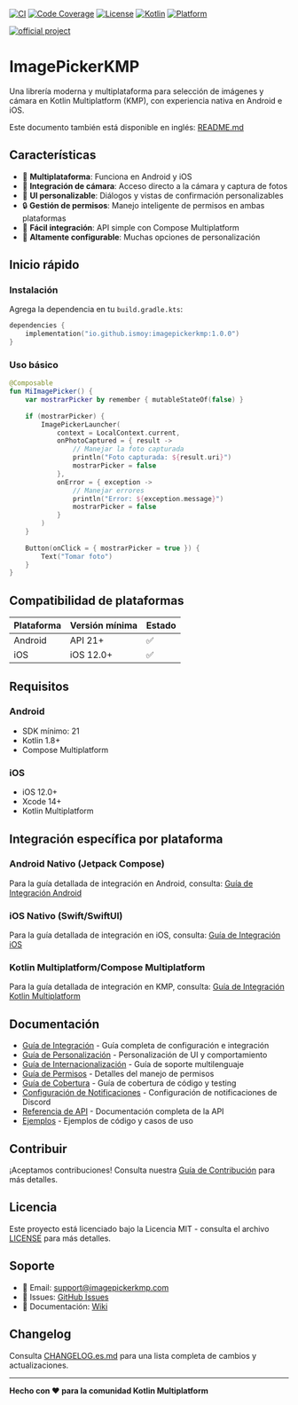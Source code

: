 [![CI](https://github.com/ismoy/ImagePickerKMP/workflows/CI/badge.svg)](https://github.com/ismoy/ImagePickerKMP/actions)
[![Code Coverage](https://codecov.io/gh/ismoy/ImagePickerKMP/branch/main/graph/badge.svg)](https://codecov.io/gh/ismoy/ImagePickerKMP)
[![License](https://img.shields.io/badge/License-Apache%202.0-blue.svg)](https://opensource.org/licenses/Apache-2.0)
[![Kotlin](https://img.shields.io/badge/Kotlin-1.9.0-blue.svg)](https://kotlinlang.org)
[![Platform](https://img.shields.io/badge/Platform-Android%20%7C%20iOS-lightgrey.svg)](https://kotlinlang.org/docs/multiplatform.html)

[![official project](http://jb.gg/badges/official.svg)](https://github.com/JetBrains#jetbrains-on-github)

# ImagePickerKMP

Una librería moderna y multiplataforma para selección de imágenes y cámara en Kotlin Multiplatform (KMP), con experiencia nativa en Android e iOS.

Este documento también está disponible en inglés: [README.md](README.md)

## Características

- 📱 **Multiplataforma**: Funciona en Android y iOS
- 📸 **Integración de cámara**: Acceso directo a la cámara y captura de fotos
- 🎨 **UI personalizable**: Diálogos y vistas de confirmación personalizables
- 🔒 **Gestión de permisos**: Manejo inteligente de permisos en ambas plataformas
- 🎯 **Fácil integración**: API simple con Compose Multiplatform
- 🔧 **Altamente configurable**: Muchas opciones de personalización

## Inicio rápido

### Instalación

Agrega la dependencia en tu `build.gradle.kts`:

```kotlin
dependencies {
    implementation("io.github.ismoy:imagepickerkmp:1.0.0")
}
```

### Uso básico

```kotlin
@Composable
fun MiImagePicker() {
    var mostrarPicker by remember { mutableStateOf(false) }
    
    if (mostrarPicker) {
        ImagePickerLauncher(
            context = LocalContext.current,
            onPhotoCaptured = { result ->
                // Manejar la foto capturada
                println("Foto capturada: ${result.uri}")
                mostrarPicker = false
            },
            onError = { exception ->
                // Manejar errores
                println("Error: ${exception.message}")
                mostrarPicker = false
            }
        )
    }
    
    Button(onClick = { mostrarPicker = true }) {
        Text("Tomar foto")
    }
}
```

## Compatibilidad de plataformas

| Plataforma | Versión mínima | Estado |
|------------|----------------|--------|
| Android    | API 21+        | ✅     |
| iOS        | iOS 12.0+      | ✅     |

## Requisitos

### Android
- SDK mínimo: 21
- Kotlin 1.8+
- Compose Multiplatform

### iOS
- iOS 12.0+
- Xcode 14+
- Kotlin Multiplatform

## Integración específica por plataforma

### Android Nativo (Jetpack Compose)

Para la guía detallada de integración en Android, consulta: [Guía de Integración Android](INTEGRATION_GUIDE.es.md#android-nativo-jetpack-compose)

### iOS Nativo (Swift/SwiftUI)

Para la guía detallada de integración en iOS, consulta: [Guía de Integración iOS](INTEGRATION_GUIDE.es.md#ios-nativo-swiftswiftui)

### Kotlin Multiplatform/Compose Multiplatform

Para la guía detallada de integración en KMP, consulta: [Guía de Integración Kotlin Multiplatform](INTEGRATION_GUIDE.es.md#kotlin-multiplatformcompose-multiplatform)

## Documentación

- [Guía de Integración](INTEGRATION_GUIDE.es.md) - Guía completa de configuración e integración
- [Guía de Personalización](CUSTOMIZATION_GUIDE.es.md) - Personalización de UI y comportamiento
- [Guía de Internacionalización](I18N_GUIDE.es.md) - Guía de soporte multilenguaje
- [Guía de Permisos](PERMISSION.es.md) - Detalles del manejo de permisos
- [Guía de Cobertura](COVERAGE_GUIDE.es.md) - Guía de cobertura de código y testing
- [Configuración de Notificaciones](NOTIFICATIONS_SETUP.es.md) - Configuración de notificaciones de Discord
- [Referencia de API](API_REFERENCE.es.md) - Documentación completa de la API
- [Ejemplos](EXAMPLES.es.md) - Ejemplos de código y casos de uso

## Contribuir

¡Aceptamos contribuciones! Consulta nuestra [Guía de Contribución](CONTRIBUTING.es.md) para más detalles.

## Licencia

Este proyecto está licenciado bajo la Licencia MIT - consulta el archivo [LICENSE](LICENSE) para más detalles.

## Soporte

- 📧 Email: support@imagepickerkmp.com
- 🐛 Issues: [GitHub Issues](https://github.com/ismoy/ImagePickerKMP/issues)
- 📖 Documentación: [Wiki](https://github.com/ismoy/ImagePickerKMP/wiki)

## Changelog

Consulta [CHANGELOG.es.md](CHANGELOG.es.md) para una lista completa de cambios y actualizaciones.

---

**Hecho con ❤️ para la comunidad Kotlin Multiplatform** 